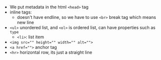- We put metadata in the html `<head>` tag
- inline tags:
	- doesn't have endline, so we have to use `<br>` break tag which means new line
- `<ul>` unordered list, and `<ol>` is ordered list, can have properties such as `type` 
	- `<li>`: list item
- `<img src="" height="" width="" alt="">`
- `<a href="">` anchor tag
- `<hr>` horizontal row, its just a straight line